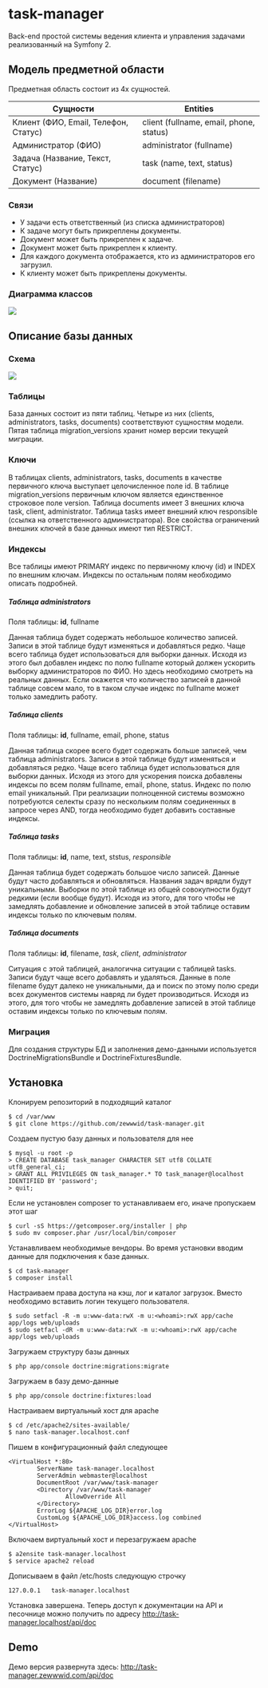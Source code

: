 task-manager
============

Back-end простой системы ведения клиента и управления задачами реализованный на Symfony 2.

Модель предметной области
-------------------------
Предметная область состоит из 4х сущностей.

Сущности | Entities
-------------------------------------| ---------------------------------------
Клиент (ФИО, Email, Телефон, Статус) | client (fullname, email, phone, status)
Администратор (ФИО)                  | administrator (fullname)
Задача (Название, Текст, Статус)     | task (name, text, status)
Документ (Название)                  | document (filename)

### Связи
* У задачи есть ответственный (из списка администраторов)
* К задаче могут быть прикреплены документы.
* Документ может быть прикреплен к задаче.
* Документ может быть прикреплен к клиенту.
* Для каждого документа отображается, кто из администраторов его загрузил.
* К клиенту может быть прикреплены документы.

### Диаграмма классов
![](https://raw.githubusercontent.com/zewwwid/task-manager/master/resources/task-manager-model.png)

Описание базы данных
--------------------

### Схема
![](https://raw.githubusercontent.com/zewwwid/task-manager/master/resources/task-manager-scheme.png)

### Таблицы
База данных состоит из пяти таблиц. Четыре из них (clients, administrators, tasks, documents) соответствуют сущностям модели. Пятая таблица migration_versions хранит номер версии текущей миграции.

### Ключи
В таблицах clients, administrators, tasks, documents в качестве первичного ключа выступает целочисленное поле id.
В таблице migration_versions первичным ключом является единственное строковое поле version.
Таблица documents имеет 3 внешних ключа task, client, administrator.
Таблица tasks имеет внешний ключ responsible (ссылка на ответственного администратора).
Все свойства ограничений внешних ключей в базе данных имеют тип RESTRICT.

### Индексы
Все таблицы имеют PRIMARY индекс по первичному ключу (id) и INDEX по внешним ключам. Индексы по остальным полям необходимо описать подробней.

##### Таблица administrators
Поля таблицы: **id**, fullname

Данная таблица будет содержать небольшое количество записей. Записи в этой таблице будут изменяться и добавляться редко. Чаще всего таблица будет использоваться для выборки данных. Исходя из этого был добавлен индекс по полю fullname который должен ускорить выборку администраторов по ФИО. Но здесь необходимо смотреть на реальных данных. Если окажется что количество записей в данной таблице совсем мало, то в таком случае индекс по fullname может только замедлить работу.

##### Таблица clients
Поля таблицы: **id**, fullname, email, phone, status

Данная таблица скорее всего будет содержать больше записей, чем таблица administrators. Записи в этой таблице будут изменяться и добавляться редко. Чаще всего таблица будет использоваться для выборки данных. Исходя из этого для ускорения поиска добавлены индексы по всем полям fullname, email, phone, status. Индекс по полю email уникальный. При реализации полноценной системы возможно потребуются селекты сразу по нескольким полям соединенных в запросе через AND, тогда необходимо будет добавить составные индексы.

##### Таблица tasks
Поля таблицы: **id**, name, text, ststus, _responsible_

Данная таблица будет содержать большое число записей. Данные будут часто добавляться и обновляться. Названия задач врядли будут уникальными. Выборки по этой таблице из общей совокупности будут редкими (если вообще будут). Исходя из этого, для того чтобы не замедлять добавление и обновление записей в этой таблице оставим индексы только по ключевым полям.

##### Таблица documents
Поля таблицы: **id**, filename, _task_, _client_, _administrator_

Ситуация с этой таблицей, аналогична ситуации с таблицей tasks. Записи будут чаще всего добавлять и удаляться. Данные в поле filename будут далеко не уникальными, да и поиск по этому полю среди всех документов системы навряд ли будет производиться. Исходя из этого, для того чтобы не замедлять добавление записей в этой таблице оставим индексы только по ключевым полям.

### Миграция
Для создания структуры БД и заполнения демо-данными используется DoctrineMigrationsBundle и DoctrineFixturesBundle.

Установка
---------

Клонируем репозиторий в подходящий каталог
```
$ cd /var/www
$ git clone https://github.com/zewwwid/task-manager.git
```
Создаем пустую базу данных и пользователя для нее
```
$ mysql -u root -p
> CREATE DATABASE task_manager CHARACTER SET utf8 COLLATE utf8_general_ci;
> GRANT ALL PRIVILEGES ON task_manager.* TO task_manager@localhost IDENTIFIED BY 'password';
> quit;
```
Если не установлен composer то устанавливаем его, иначе пропускаем этот шаг
```
$ curl -sS https://getcomposer.org/installer | php
$ sudo mv composer.phar /usr/local/bin/composer
```
Устанавливаем необходимые вендоры. Во время установки вводим данные для подключения к базе данных.
```
$ cd task-manager
$ composer install
```
Настраиваем права доступа на кэш, лог и каталог загрузок. Вместо <whoami> необходимо вставить логин текущего пользователя.
```
$ sudo setfacl -R -m u:www-data:rwX -m u:<whoami>:rwX app/cache app/logs web/uploads
$ sudo setfacl -dR -m u:www-data:rwX -m u:<whoami>:rwX app/cache app/logs web/uploads
```
Загружаем структуру базы данных
```
$ php app/console doctrine:migrations:migrate
```
Загружаем в базу демо-данные
```
$ php app/console doctrine:fixtures:load
```
Настраиваем виртуальный хост для apache
```
$ cd /etc/apache2/sites-available/
$ nano task-manager.localhost.conf
```
Пишем в конфигурационный файл следующее
```
<VirtualHost *:80>
        ServerName task-manager.localhost
        ServerAdmin webmaster@localhost
        DocumentRoot /var/www/task-manager
        <Directory /var/www/task-manager
                AllowOverride All
        </Directory>
        ErrorLog ${APACHE_LOG_DIR}error.log
        CustomLog ${APACHE_LOG_DIR}access.log combined
</VirtualHost>
```
Включаем виртуальный хост и перезагружаем apache
```
$ a2ensite task-manager.localhost
$ service apache2 reload
```
Дописываем в файл /etc/hosts следующую строчку
```
127.0.0.1   task-manager.localhost
```
Установка завершена. Теперь доступ к документации на API и песочнице можно получить по адресу http://task-manager.localhost/api/doc

Demo
----
Демо версия развернута здесь: http://task-manager.zewwwid.com/api/doc
